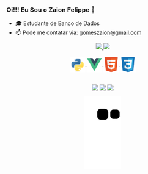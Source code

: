 ### Oi!!! Eu Sou o Zaion Felippe 👋
- 🎓 Estudante de Banco de Dados 
- 📫 Pode me contatar via: gomeszaion@gmail.com


<div align="center">
  <a href="https://github.com/ZaionKun">
  <img height="180em" src="https://github-readme-stats.vercel.app/api?username=ZaionKun&show_icons=true&theme=tokyonight&include_all_commits=true&count_private=true"/>
  <img height="180em" src="https://github-readme-stats.vercel.app/api/top-langs/?username=ZaionKun&layout=compact&langs_count=7&theme=tokyonight"/>
</div>
<div  align="center"> 
<div style="display: inline_block"><br>
  <img align="center" alt="Zaion-Python" height="40" width="40" src="https://raw.githubusercontent.com/devicons/devicon/master/icons/python/python-original.svg">
  <img align="center" alt="Zaion-VueJs" height="40" width="40" src="https://github.com/devicons/devicon/blob/master/icons/vuejs/vuejs-original.svg">
  <img align="center" alt="Zaion-HTML" height="40" width="40" src="https://raw.githubusercontent.com/devicons/devicon/master/icons/html5/html5-original.svg">
  <img align="center" alt="Zaion-CSS" height="40" width="40" src="https://raw.githubusercontent.com/devicons/devicon/master/icons/css3/css3-original.svg">

</div>
  
  ##
 
<div> 
  <a href="https://www.instagram.com/zaion_felippe/" target="_blank"><img align="center" src="https://img.shields.io/badge/-Instagram-%23E4405F?style=for-the-badge&logo=instagram&logoColor=white" target="_blank"></a>
  <a href = "gomeszaion@gmail.com"><img align="center" src="https://img.shields.io/badge/Gmail-D14836?style=for-the-badge&logo=gmail&logoColor=white" target="_blank"></a>
  <a href = "https://gitlab.com/gomeszaion"><img align="center" src="https://img.shields.io/badge/GitLab-330F63?style=for-the-badge&logo=gitlab&logoColor=white" target="_blank"></a>
 
   ![Snake animation](https://github.com/ZaionKun/ZaionKun/blob/output/github-contribution-grid-snake.svg)
</div>   
